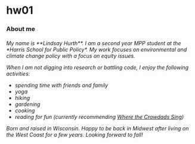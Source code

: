 # hw01

<h3> 

**About me**

<h6> My name is 
**Lindsay Hurth**. I am a second year MPP student at the 
*Harris School for Public Policy*. 
My work focuses on environmental and climate change policy with a focus on equity issues. 

When I am not digging into research or battling code, I enjoy the following activities: 

* spending time with friends and family
* yoga
* hiking
* gardening
* cooking 
* reading for fun
(currently recommending [*Where the Crawdads Sing*](https://www.amazon.com/Where-Crawdads-Sing-Delia-Owens/dp/0735219095))

Born and raised in Wisconsin. Happy to be back in Midwest after living on the West Coast for a few years. Looking forward to fall!
